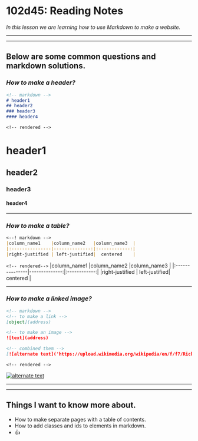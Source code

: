 # **102d45: Reading Notes**

*In this lesson we are learning how to use Markdown to make a website.*
  
---
---
## **Below are some common questions and markdown solutions.**

### *How to make a header?*

```markdown
<!-- markdown -->
# header1
## header2
### header3
#### header4
```
`<!-- rendered -->`
# header1
## header2
### header3
#### header4

---
### *How to make a table?*

```markdown
<--! markdown -->
|column_name1    |column_name2   |column_name3  |
|:---------------|--------------:|:------------:|
|right-justified | left-justified|  centered    |
```
`<!-- rendered-->`
|column_name1    |column_name2   |column_name3  |
|:---------------|--------------:|:------------:|
|right-justified | left-justified|  centered    |

---
### *How to make a linked image?*

```markdown
<!-- markdown -->
<!-- to make a link -->
[object](address)

<!-- to make an image -->
![text](address)

<!-- combined them -->
[![alternate text]('https://upload.wikimedia.org/wikipedia/en/f/f7/RickRoll.png')]('https://en.wikipedia.org/wiki/Rickrolling')
```

`<!-- rendered -->`

[![alternate text](https://upload.wikimedia.org/wikipedia/en/f/f7/RickRoll.png)](https://en.wikipedia.org/wiki/Rickrolling)


---
---
## Things I want to know more about.
* How to make separate pages with a table of contents.
* How to add classes and ids to elements in markdown.
* :+1:
